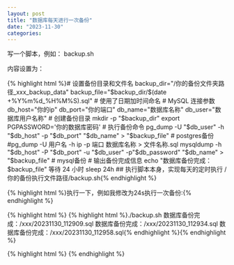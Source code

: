 ```yaml
---
layout: post
title: "数据库每天进行一次备份"
date: "2023-11-30"
categories: 
---
```

<p>写一个脚本，例如： backup.sh</p>
<p>内容设置为：</p>
{% highlight html %}# 设置备份目录和文件名
backup_dir=&quot;/你的备份文件夹路径_xxx_backup_data&quot;
backup_file=&quot;$backup_dir/$(date +%Y%m%d_%H%M%S).sql&quot;  # 使用了日期加时间命名
# MySQL 连接参数
db_host=&quot;你的ip&quot;
db_port=&quot;你的端口&quot;
db_name=&quot;数据库名称&quot;
db_user=&quot;数据库用户名称&quot;
# 创建备份目录
mkdir -p &quot;$backup_dir&quot;
export PGPASSWORD=&#39;你的数据库密码&#39;
# 执行备份命令
pg_dump  -U &quot;$db_user&quot; -h &quot;$db_host&quot; -p &quot;$db_port&quot; &quot;$db_name&quot; &gt; &quot;$backup_file&quot;  # postgres备份
#pg_dump -U 用户名 -h ip -p 端口 数据库名称 &gt; 文件名称.sql
mysqldump -h &quot;$db_host&quot; -P &quot;$db_port&quot; -u &quot;$db_user&quot; -p&quot;$db_password&quot; &quot;$db_name&quot; &gt; &quot;$backup_file&quot;    # mysql备份
# 输出备份完成信息
echo &quot;数据库备份完成：$backup_file&quot;
等待 24 小时
sleep 24h
## 执行脚本本身，实现每天的定时执行
/你的备份执行文件路径/backup.sh{% endhighlight %}
<p>{% highlight html %}执行一下，例如我修改为24s执行一次备份:{% endhighlight %}</p>
{% highlight html %}
{% highlight html %}./backup.sh
数据库备份完成：/xxx/20231130_112909.sql
数据库备份完成：/xxx/20231130_112934.sql
数据库备份完成：/xxx/20231130_112958.sql{% endhighlight %}{% endhighlight %}
<p>{% highlight html %}&nbsp;{% endhighlight %}</p>

